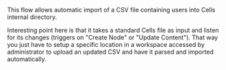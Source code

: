 This flow allows automatic import of a CSV file containing users into Cells internal directory.

Interesting point here is that it takes a standard Cells file as input and listen for its changes (triggers on "Create Node" or "Update Content"). That way you just have to setup a specific 
location in a workspace accessed by administrator to upload an updated CSV and have it parsed and imported automatically.